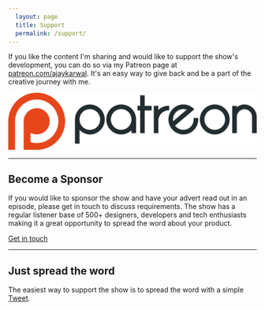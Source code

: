 ```yaml
---
  layout: page
  title: Support
  permalink: /support/
---
```


If you like the content I'm sharing and would like to support the show's development, you can do so via my Patreon page at [patreon.com/ajaykarwal](https://www.patreon.com/ajaykarwal). It's an easy way to give back and be a part of the creative journey with me.

<a href="https://www.patreon.com/ajaykarwal">
  <img src="/images/patreonlogoorange.png" alt="Patreon logo" class="patreon-logo">
</a>

---

## Become a Sponsor

If you would like to sponsor the show and have your advert read out in an episode, please get in touch to discuss requirements. The show has a regular listener base of 500+ designers, developers and tech enthusiasts making it a great opportunity to spread the word about your product.

<a class="btn" href="/contact">Get in touch</a>

---

## Just spread the word

The easiest way to support the show is to spread the word with a simple <a href="https://twitter.com/home?status=Check%20out%20Inspect%20%E2%80%94%20A%20podcast%20about%20design,%20development%20and%20technology%20http%3A//inspect.fm%20via%20%40inspectfm">Tweet</a>.
